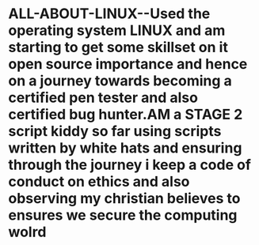 # ALL-ABOUT-LINUX--Used the operating system LINUX and am starting to get some skillset on it open source importance and hence on a journey towards becoming a certified pen tester and also certified bug hunter.AM a STAGE 2 script kiddy so far using scripts written by white hats and ensuring through the journey i keep a code of conduct on ethics and also observing my christian believes to ensures we secure the computing wolrd
